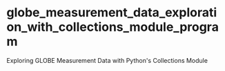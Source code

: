 # globe_measurement_data_exploration_with_collections_module_program
Exploring GLOBE Measurement Data with Python's Collections Module
